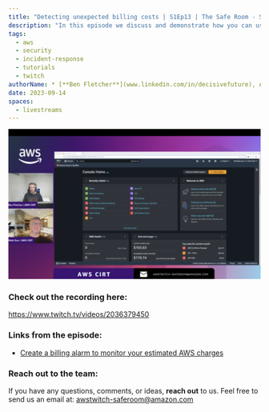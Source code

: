 ```yaml
---
title: "Detecting unexpected billing costs | S1Ep13 | The Safe Room - Security Ramp-Up"
description: "In this episode we discuss and demonstrate how you can use billing alarms as a way of detecting anomalies in your environment."
tags:
  - aws
  - security
  - incident-response
  - tutorials
  - twitch
authorName: * [**Ben Fletcher**](www.linkedin.com/in/decisivefuture), AWS CIRT @ AWS
date: 2023-09-14
spaces:
  - livestreams
---
```


![Screenshot from the stream](images/episode-13.png)


### Check out the recording here:

https://www.twitch.tv/videos/2036379450

### Links from the episode:

- [Create a billing alarm to monitor your estimated AWS charges](https://docs.aws.amazon.com/AmazonCloudWatch/latest/monitoring/monitor_estimated_charges_with_cloudwatch.html)


### Reach out to the team:

If you have any questions, comments, or ideas, **reach out** to us. Feel free to send us an email at: [awstwitch-saferoom@amazon.com](mailto:awstwitch-saferoom@amazon.com)

